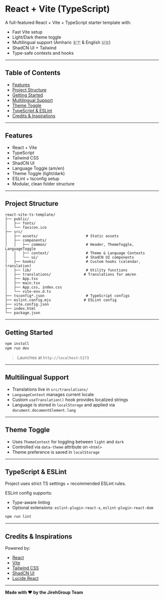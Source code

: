 # React + Vite (TypeScript)

A full-featured React + Vite + TypeScript starter template with:

- Fast Vite setup
- Light/Dark theme toggle
- Multilingual support (Amharic 🇪🇹 & English 🇺🇸)
- ShadCN UI + Tailwind
- Type-safe contexts and hooks

---

## Table of Contents

- [Features](#features)
- [Project Structure](#project-structure)
- [Getting Started](#getting-started)
- [Multilingual Support](#multilingual-support)
- [Theme Toggle](#theme-toggle)
- [TypeScript & ESLint](#typescript--eslint)
- [Credits & Inspirations](#credits--inspirations)

---

## Features

- React + Vite  
- TypeScript  
- Tailwind CSS  
- ShadCN UI  
- Language Toggle (am/en)  
- Theme Toggle (light/dark)  
- ESLint + tsconfig setup  
- Modular, clean folder structure

---

## Project Structure

```plaintext
react-vite-ts-template/
├── public/
│   ├── fonts/
│   └── favicon.ico
├── src/
│   ├── assets/                      # Static assets
│   ├── components/
│   │   ├── common/                  # Header, ThemeToggle, LanguageToggle
│   │   ├── context/                 # Theme & Language Contexts
│   │   └── ui/                      # ShadCN UI components
│   ├── hooks/                       # Custom hooks (calendar, translation)
│   ├── lib/                         # Utility functions
│   ├── translations/               # Translations for am/en
│   ├── App.tsx
│   ├── main.tsx
│   ├── App.css, index.css
│   └── vite-env.d.ts
├── tsconfig*.json                   # TypeScript configs
├── eslint.config.mjs               # ESLint config
├── vite.config.json
├── index.html
└── package.json
```

---

## Getting Started

```bash
npm install
npm run dev
```

> Launches at `http://localhost:5173`

---

## Multilingual Support

- Translations live in `src/translations/`
- `LanguageContext` manages current locale
- Custom `useTranslation()` hook provides localized strings
- Language is stored in `localStorage` and applied via `document.documentElement.lang`

---

## Theme Toggle

- Uses `ThemeContext` for toggling between `light` and `dark`
- Controlled via `data-theme` attribute on `<html>`
- Theme preference is saved in `localStorage`

---

## TypeScript & ESLint

Project uses strict TS settings + recommended ESLint rules.

ESLint config supports:

- Type-aware linting
- Optional extensions: `eslint-plugin-react-x`, `eslint-plugin-react-dom`

```bash
npm run lint
```

---

## Credits & Inspirations

Powered by:

- [React](https://react.dev/)
- [Vite](https://vitejs.dev/)
- [Tailwind CSS](https://tailwindcss.com)
- [ShadCN UI](https://ui.shadcn.dev/)
- [Lucide React](https://lucide.dev)

---

**Made with ❤️ by the JirehGroup Team**
